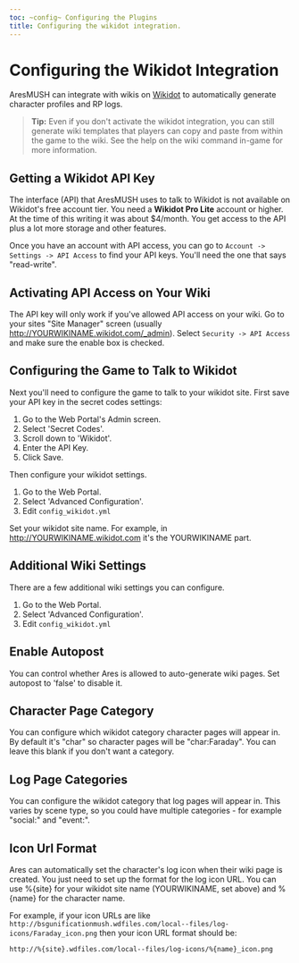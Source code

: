 ```yaml
---
toc: ~config~ Configuring the Plugins
title: Configuring the wikidot integration.
---
```

# Configuring the Wikidot Integration

AresMUSH can integrate with wikis on [Wikidot](http://wikidot.com) to automatically generate character profiles and RP logs.   

> **Tip:** Even if you don't activate the wikidot integration, you can still generate wiki templates that players can copy and paste from within the game to the wiki.  See the help on the wiki command in-game for more information.

## Getting a Wikidot API Key

The interface (API) that AresMUSH uses to talk to Wikidot is not available on Wikidot's free account tier.  You need a **Wikidot Pro Lite** account or higher.  At the time of this writing it was about $4/month.  You get access to the API plus a lot more storage and other features.

Once you have an account with API access, you can go to `Account -> Settings -> API Access` to find your API keys.  You'll need the one that says "read-write".

## Activating API Access on Your Wiki

The API key will only work if you've allowed API access on your wiki.  Go to your sites "Site Manager" screen (usually http://YOURWIKINAME.wikidot.com/_admin).  Select `Security -> API Access` and make sure the enable box is checked.

## Configuring the Game to Talk to Wikidot

Next you'll need to configure the game to talk to your wikidot site.  First save your API key in the secret codes settings:

1. Go to the Web Portal's Admin screen.  
2. Select 'Secret Codes'.
3. Scroll down to 'Wikidot'.
4. Enter the API Key.
5. Click Save.

Then configure your wikidot settings.

1. Go to the Web Portal.
2. Select 'Advanced Configuration'.
3. Edit `config_wikidot.yml`

Set your wikidot site name.  For example, in http://YOURWIKINAME.wikidot.com it's the YOURWIKINAME part.

## Additional Wiki Settings

There are a few additional wiki settings you can configure.

1. Go to the Web Portal.
2. Select 'Advanced Configuration'.
3. Edit `config_wikidot.yml`

## Enable Autopost

You can control whether Ares is allowed to auto-generate wiki pages.  Set autopost to 'false' to disable it.

## Character Page Category

You can configure which wikidot category character pages will appear in.  By default it's "char" so character pages will be "char:Faraday".  You can leave this blank if you don't want a category.

## Log Page Categories

You can configure the wikidot category that log pages will appear in.  This varies by scene type, so you could have multiple categories - for example "social:" and "event:".

## Icon Url Format

Ares can automatically set the character's log icon when their wiki page is created.  You just need to set up the format for the log icon URL.  You can use %{site} for your wikidot site name (YOURWIKINAME, set above) and %{name} for the character name.

For example, if your icon URLs are like `http://bsgunificationmush.wdfiles.com/local--files/log-icons/Faraday_icon.png` then your icon URL format should be:

`http://%{site}.wdfiles.com/local--files/log-icons/%{name}_icon.png`


